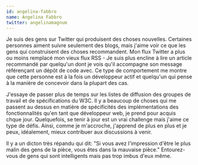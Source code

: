 ```yaml
---
id: angelina-fabbro
name: Angelina Fabbro
twitter: angelinamagnum
---
```


Je suis des gens sur Twitter qui produisent des choses nouvelles. Certaines personnes aiment suivre seulement des blogs, mais j'aime voir ce que les gens qui construisent des choses recommandent. Mon flux Twitter a plus ou moins remplacé mon vieux flux RSS - Je suis plus encline à lire un article recommandé par quelqu'un  dont je vois qu'il accompagne son message référençant un dépôt de code avec. Ce type de comportement me montre que cette personne est à la fois un développeur actif et quelqu'un qui pense à la manière de concevoir dans la plupart des cas.

J'essaye de passer plus de temps sur les listes de diffusion des groupes de travail et de spécifications du W3C. Il y a beaucoup de choses qui me passent au dessus en matière de spécificités des implémentations des fonctionnalités qu'en tant que développeur web, je prend pour acquis chque jour. Quelquefois, se tenir à jour est un vrai challenge mais j'aime ce type de défis. Ainsi, comme je m'accroche, j'apprend de plus en plus et je peux, idéalement, mieux contribuer aux discussions à venir.

Il y a un dicton très répandu qui dit: "Si vous avez l'impression d'être le plus malin des gens de la pièce, vous êtes dans la mauvaise pièce." Entourez-vous de gens qui sont intelligents mais pas trop imbus d'eux même.
